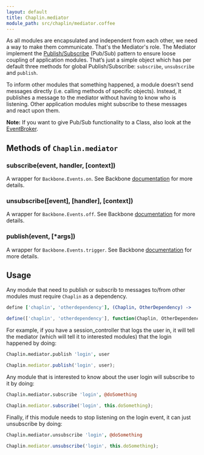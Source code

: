 ```yaml
---
layout: default
title: Chaplin.mediator
module_path: src/chaplin/mediator.coffee
---
```


As all modules are encapsulated and independent from each other, we need a way to make them communicate. That's the Mediator's role. The Mediator implement the [Publish/Subscribe](http://en.wikipedia.org/wiki/Publish/subscribe) (Pub/Sub) pattern to ensure loose coupling of application modules. That’s just a simple object which has per default three methods for global Publish/Subscribe: `subscribe`, `unsubscribe` and `publish`.

To inform other modules that something happened, a module doesn’t send messages directly (i.e. calling methods of specific objects). Instead, it publishes a message to the mediator without having to know who is listening. Other application modules might subscribe to these messages and react upon them.

**Note:** If you want to give Pub/Sub functionality to a Class, also look at the [EventBroker](./chaplin.event_broker.html).


## Methods of `Chaplin.mediator`

### subscribe(event, handler, [context])

A wrapper for `Backbone.Events.on`. See Backbone [documentation](http://backbonejs.org/#Events-on) for more details.

### unsubscribe([event], [handler], [context])

A wrapper for `Backbone.Events.off`. See Backbone [documentation](http://backbonejs.org/#Events-off) for more details.

### publish(event, [*args])

A wrapper for `Backbone.Events.trigger`. See Backbone [documentation](http://backbonejs.org/#Events-trigger) for more details.

## Usage

Any module that need to publish or subscrib to messages to/from other modules must require `Chaplin` as a dependency.

```coffeescript
define ['chaplin', 'otherdependency'], (Chaplin, OtherDependency) ->
```

```javascript
define(['chaplin', 'otherdependency'], function(Chaplin, OtherDependency) {})
```

For example, if you have a session_controller that logs the user in, it will tell the mediator (which will tell it to interested modules) that the login happened by doing:

```coffeescript
Chaplin.mediator.publish 'login', user
```

```javascript
Chaplin.mediator.publish('login', user);
```

Any module that is interested to know about the user login will subscribe to it by doing:

```coffeescript
Chaplin.mediator.subscribe 'login', @doSomething
```

```javascript
Chaplin.mediator.subscribe('login', this.doSomething);
```

Finally, if this module needs to stop listening on the login event, it can just unsubscribe by doing:

```coffeescript
Chaplin.mediator.unsubscribe 'login', @doSomething
```

```javascript
Chaplin.mediator.unsubscribe('login', this.doSomething);
```
